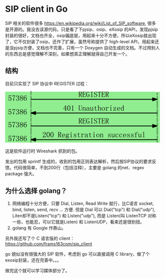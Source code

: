 # SIP client in Go

SIP 相关的软件很多 https://en.wikipedia.org/wiki/List_of_SIP_software, 很多是开源的。我没去读源代码，只是看了下pjsip、osip、eXosip 的API，发现pjsip封装的很好，文档也齐全，osip偏底层，用起来十分不方便，所以eXosip就出现了，它不仅封装了osip，还作了扩展，虽然号称提供了 high-level API，用起来还是没pjsip方便，文档也不完善，只有一个 Doxygen 自动生成的文档。不过用别人的东西总是感觉理解不深刻，如果想真正理解就得自己开发一个。

## 结构

目前只实现了 SIP 协议中 REGISTER 过程：

![wireshark](reg.png)

这是软件运行时 Wireshark 抓到的包。

发出的包用 sprintf 生成的，收到的包用正则表达解析，然后按SIP协议的要求反馈。代码很简单，不到200行（包括注释），主要是 golang 的net、regex package 强大。

## 为什么选择 golang？

1. 网络编程十分方便，只要 Dial, Listen, Read Write 就行，比C语言 socket, bind, listen, send, recv ... 方便. 但是 Dial 可以 Dial("tcp") 和 Dial("udp"), Liten却不是Listen("tcp") 和 Listen("udp"), 而是 Listen(叫 ListenTCP 对称一些，也能忍，可以它就是Listen) 和 ListenUDP，看来还是很别扭。
2. golang 有 Google 作靠山。

另外我还写了个 C 语言版的 client：
https://github.com/frams163com/sip_client

go 貌似没有很强大的 SIP 软件，考虑到 go 可以直接调用 C library，做了个exosip封装，还在完善中。。。


做完这个就可以学习媒体部分了。
 
